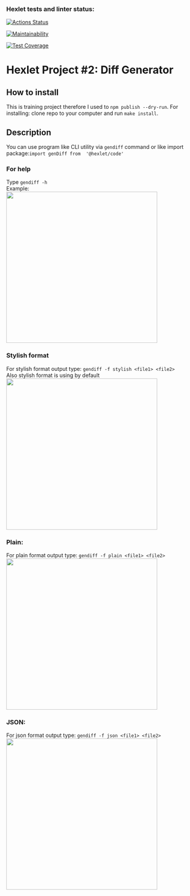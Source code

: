 ### Hexlet tests and linter status:
[![Actions Status](https://github.com/Zenjo93/frontend-project-lvl2/workflows/hexlet-check/badge.svg)](https://github.com/Zenjo93/frontend-project-lvl2/actions)

[![Maintainability](https://api.codeclimate.com/v1/badges/0eaaa3bc1e140e8e9490/maintainability)](https://codeclimate.com/github/Zenjo93/frontend-project-lvl2/maintainability)

[![Test Coverage](https://api.codeclimate.com/v1/badges/0eaaa3bc1e140e8e9490/test_coverage)](https://codeclimate.com/github/Zenjo93/frontend-project-lvl2/test_coverage)

# Hexlet Project #2: Diff Generator

## How to install
This is training project therefore I used to ```npm publish --dry-run```.
For installing: clone repo to your computer and run ```make install```.

## Description
You can use program like CLI utility via ```gendiff``` command or like import package:```import genDiff from 
'@hexlet/code' ```

### For help<br>
Type `gendiff -h`<br>
Example: <br>
<a href="https://asciinema.org/a/Oj2mbTeoGZBUyd1BvHh1NHcdZ"><img src="https://asciinema.org/a/Oj2mbTeoGZBUyd1BvHh1NHcdZ.png" width="400"/></a>

### Stylish format
For stylish format output type: ```gendiff -f stylish <file1> <file2>``` <br>
Also stylish format is  using by default <br>
<a href="https://asciinema.org/a/eK8MRkKP5WCLwcArhKD4UrApl"><img src="https://asciinema.org/a/eK8MRkKP5WCLwcArhKD4UrApl.png" width="400"/></a>

### Plain:
For plain format output type: ```gendiff -f plain <file1> <file2>``` <br>
<a href="https://asciinema.org/a/JZ7Xj7Y5yuR0w7NunX2FbhvXj"><img src="https://asciinema.org/a/JZ7Xj7Y5yuR0w7NunX2FbhvXj.png" width="400"/></a>

### JSON:
For json format output type: ```gendiff -f json <file1> <file2>``` <br>
<a href="https://asciinema.org/a/9r1aJFiQC7sYMXuwHZM3tQacQ"><img src="https://asciinema.org/a/9r1aJFiQC7sYMXuwHZM3tQacQ.png" width="400"/></a>
